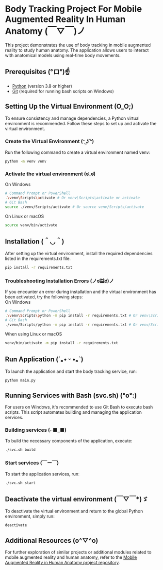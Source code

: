 # Body Tracking Project For Mobile Augmented Reality In Human Anatomy (￣▽￣)ノ
This project demonstrates the use of body tracking in mobile augmented reality to study human anatomy. The application allows users to interact with anatomical models using real-time body movements.

## Prerequisites (°ロ°)☝
- [Python](https://www.python.org/downloads/) (version 3.8 or higher)
- [Git](https://git-scm.com/downloads) (required for running bash scripts on Windows)



## Setting Up the Virtual Environment (O_O;) 
To ensure consistency and manage dependencies, a Python virtual environment is recommended. Follow these steps to set up and activate the virtual environment.

### Create the Virtual Environment (ᵔ ͜ʖ ͡ᵔ)
Run the following command to create a virtual environment named venv:
``` bash
python -m venv venv
```
### Activate the virtual environment (ಠ_ಠ)
On Windows
``` bash
# Command Prompt or PowerShell
.\venv\Scripts\activate # Or venv\Scripts\activate or activate
# Git Bash
source ./venv/Scripts/activate # Or source venv/Scripts/activate 
```

On Linux or macOS
``` bash
source venv/bin/activate 
```

## Installation (＾◡＾)
After setting up the virtual environment, install the required dependencies listed in the requirements.txt file.
```bash
pip install -r requirements.txt
```

### Troubleshooting Installation Errors (ノಠ益ಠ)ノ
If you encounter an error during installation and the virtual environment has been activated, try the following steps:\
On Windows
``` bash
# Command Prompt or PowerShell
.\venv\Scripts\python -m pip install -r requirements.txt # Or venv\Scripts\python -m pip install -r requirements.txt
# Git Bash
./venv/Scripts/python -m pip install -r requirements.txt # Or venv/Scripts/python  -m pip install -r requirements.txt
```

When using Linux or macOS
``` bash
venv/bin/activate -m pip install -r requirements.txt
```

## Run Application (´｡• ᵕ •｡`)
To launch the application and start the body tracking service, run:
```bash
python main.py
```

## Running Services with Bash (svc.sh) (°o°:)
For users on Windows, it's recommended to use Git Bash to execute bash scripts. This script automates building and managing the application services.

### Building services (⌐■_■)
To build the necessary components of the application, execute:
``` bash
./svc.sh build
```

### Start services (￣ー￣)
To start the application services, run:
``` bash
./svc.sh start
```

## Deactivate the virtual environment (￣▽￣*)ゞ
To deactivate the virtual environment and return to the global Python environment, simply run:
``` bash
deactivate
```

## Additional Resources (o^▽^o)
For further exploration of similar projects or additional modules related to mobile augmented reality and human anatomy, refer to the [Mobile Augmented Reality in Human Anatomy project repository](https://github.com/HairyBlue/unity_ar_human_anatomy).